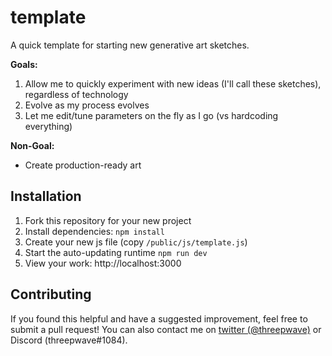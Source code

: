 # template

A quick template for starting new generative art sketches.

**Goals:**
1. Allow me to quickly experiment with new ideas (I'll call these sketches), regardless of technology
2. Evolve as my process evolves
3. Let me edit/tune parameters on the fly as I go (vs hardcoding everything)

**Non-Goal:**
* Create production-ready art

## Installation
1. Fork this repository for your new project
2. Install dependencies: `npm install`
3. Create your new js file (copy `/public/js/template.js`) 
4. Start the auto-updating runtime `npm run dev`
5. View your work: http://localhost:3000

## Contributing

If you found this helpful and have a suggested improvement, feel free to submit a pull request! You can also contact me on [twitter (@threepwave)](https://twitter.com/threepwave) or Discord (threepwave#1084).
